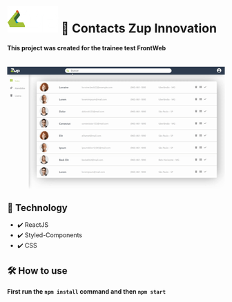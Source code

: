 # <img src="./src/assets/logo/logo.png"  alt="logo"> 👥 Contacts Zup Innovation

#### This project was created for the trainee test FrontWeb
<br/>
<img src="./src/assets/gif/webFullScreen.gif" alt="gif web">

## 🚀 Technology

- ✔️ ReactJS
- ✔️ Styled-Components
- ✔️ CSS

## 🛠️ How to use

#### First run the `npm install` command and then `npm start`